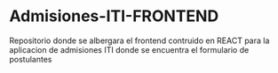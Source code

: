 # Admisiones-ITI-FRONTEND
Repositorio donde se albergara el frontend contruido en REACT para la aplicacion de admisiones ITI donde se encuentra el formulario de postulantes
